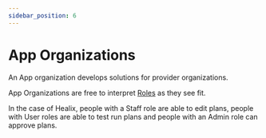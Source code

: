```yaml
---
sidebar_position: 6
---
```


# App Organizations

 An App organization develops solutions for provider organizations.  

 App Organizations are free to interpret [Roles](./roles) as they see fit.

 In the case of Healix, people with a Staff role are able to edit plans, people with User roles are able to test run plans and people with an Admin role can approve plans.

 